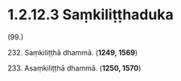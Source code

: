 

# 1.2.12.3 Saṃkiliṭṭhaduka





(99.)

232\. Saṃkiliṭṭhā dhammā. (**1249, 1569**)

233\. Asaṃkiliṭṭhā dhammā. (**1250, 1570**)



